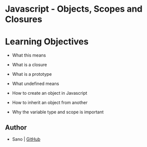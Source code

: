 # Javascript - Objects, Scopes and Closures



# Learning Objectives



* What this means

* What is a closure

* What is a prototype

* What undefined means

* How to create an object in Javascript

* How to inherit an object from another

* Why the variable type and scope is important



## Author

* Sano | [GitHub](https://github.com/sanojabby) 
